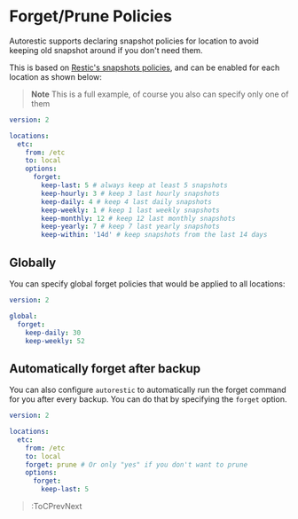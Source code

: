 # Forget/Prune Policies

Autorestic supports declaring snapshot policies for location to avoid keeping old snapshot around if you don't need them.

This is based on [Restic's snapshots policies](https://restic.readthedocs.io/en/latest/060_forget.html#removing-snapshots-according-to-a-policy), and can be enabled for each location as shown below:

> **Note** This is a full example, of course you also can specify only one of them

```yaml | .autorestic.yml
version: 2

locations:
  etc:
    from: /etc
    to: local
    options:
      forget:
        keep-last: 5 # always keep at least 5 snapshots
        keep-hourly: 3 # keep 3 last hourly snapshots
        keep-daily: 4 # keep 4 last daily snapshots
        keep-weekly: 1 # keep 1 last weekly snapshots
        keep-monthly: 12 # keep 12 last monthly snapshots
        keep-yearly: 7 # keep 7 last yearly snapshots
        keep-within: '14d' # keep snapshots from the last 14 days
```

## Globally

You can specify global forget policies that would be applied to all locations:

```yaml | .autorestic.yml
version: 2

global:
  forget:
    keep-daily: 30
    keep-weekly: 52
```

## Automatically forget after backup

You can also configure `autorestic` to automatically run the forget command for you after every backup. You can do that by specifying the `forget` option.

```yaml | .autorestic.yml
version: 2

locations:
  etc:
    from: /etc
    to: local
    forget: prune # Or only "yes" if you don't want to prune
    options:
      forget:
        keep-last: 5
```

> :ToCPrevNext
